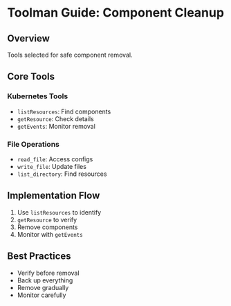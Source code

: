 # Toolman Guide: Component Cleanup

## Overview
Tools selected for safe component removal.

## Core Tools

### Kubernetes Tools
- `listResources`: Find components
- `getResource`: Check details
- `getEvents`: Monitor removal

### File Operations
- `read_file`: Access configs
- `write_file`: Update files
- `list_directory`: Find resources

## Implementation Flow
1. Use `listResources` to identify
2. `getResource` to verify
3. Remove components
4. Monitor with `getEvents`

## Best Practices
- Verify before removal
- Back up everything
- Remove gradually
- Monitor carefully